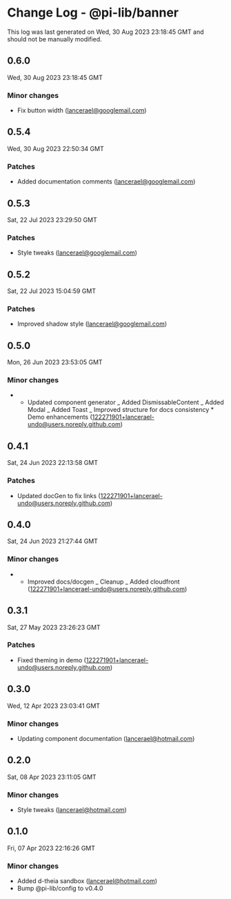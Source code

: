 # Change Log - @pi-lib/banner

This log was last generated on Wed, 30 Aug 2023 23:18:45 GMT and should not be manually modified.

<!-- Start content -->

## 0.6.0

Wed, 30 Aug 2023 23:18:45 GMT

### Minor changes

- Fix button width (lancerael@googlemail.com)

## 0.5.4

Wed, 30 Aug 2023 22:50:34 GMT

### Patches

- Added documentation comments (lancerael@googlemail.com)

## 0.5.3

Sat, 22 Jul 2023 23:29:50 GMT

### Patches

- Style tweaks (lancerael@googlemail.com)

## 0.5.2

Sat, 22 Jul 2023 15:04:59 GMT

### Patches

- Improved shadow style (lancerael@googlemail.com)

## 0.5.0

Mon, 26 Jun 2023 23:53:05 GMT

### Minor changes

- - Updated component generator _ Added DismissableContent _ Added Modal _ Added Toast _ Improved structure for docs consistency \* Demo enhancements (122271901+lancerael-undo@users.noreply.github.com)

## 0.4.1

Sat, 24 Jun 2023 22:13:58 GMT

### Patches

- Updated docGen to fix links (122271901+lancerael-undo@users.noreply.github.com)

## 0.4.0

Sat, 24 Jun 2023 21:27:44 GMT

### Minor changes

- - Improved docs/docgen _ Cleanup _ Added cloudfront (122271901+lancerael-undo@users.noreply.github.com)

## 0.3.1

Sat, 27 May 2023 23:26:23 GMT

### Patches

- Fixed theming in demo (122271901+lancerael-undo@users.noreply.github.com)

## 0.3.0

Wed, 12 Apr 2023 23:03:41 GMT

### Minor changes

- Updating component documentation (lancerael@hotmail.com)

## 0.2.0

Sat, 08 Apr 2023 23:11:05 GMT

### Minor changes

- Style tweaks (lancerael@hotmail.com)

## 0.1.0

Fri, 07 Apr 2023 22:16:26 GMT

### Minor changes

- Added d-theia sandbox (lancerael@hotmail.com)
- Bump @pi-lib/config to v0.4.0
